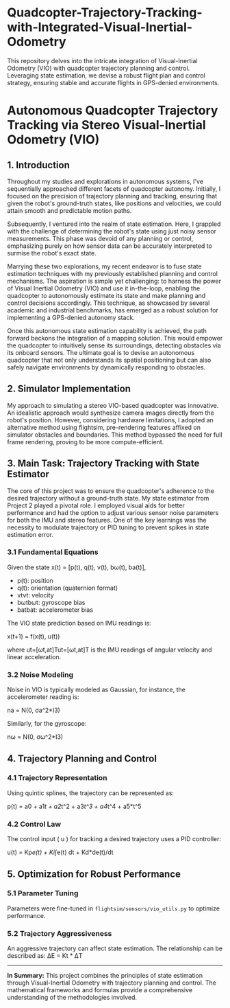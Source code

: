 # Quadcopter-Trajectory-Tracking-with-Integrated-Visual-Inertial-Odometry
This repository delves into the intricate integration of Visual-Inertial Odometry (VIO) with quadcopter trajectory planning and control. Leveraging state estimation, we devise a robust flight plan and control strategy, ensuring stable and accurate flights in GPS-denied environments.

# Autonomous Quadcopter Trajectory Tracking via Stereo Visual-Inertial Odometry (VIO)

## 1. Introduction

Throughout my studies and explorations in autonomous systems, I've sequentially approached different facets of quadcopter autonomy. Initially, I focused on the precision of trajectory planning and tracking, ensuring that given the robot's ground-truth states, like positions and velocities, we could attain smooth and predictable motion paths.

Subsequently, I ventured into the realm of state estimation. Here, I grappled with the challenge of determining the robot's state using just noisy sensor measurements. This phase was devoid of any planning or control, emphasizing purely on how sensor data can be accurately interpreted to surmise the robot's exact state.

Marrying these two explorations, my recent endeavor is to fuse state estimation techniques with my previously established planning and control mechanisms. The aspiration is simple yet challenging: to harness the power of Visual Inertial Odometry (VIO) and use it in-the-loop, enabling the quadcopter to autonomously estimate its state and make planning and control decisions accordingly. This technique, as showcased by several academic and industrial benchmarks, has emerged as a robust solution for implementing a GPS-denied autonomy stack.

Once this autonomous state estimation capability is achieved, the path forward beckons the integration of a mapping solution. This would empower the quadcopter to intuitively sense its surroundings, detecting obstacles via its onboard sensors. The ultimate goal is to devise an autonomous quadcopter that not only understands its spatial positioning but can also safely navigate environments by dynamically responding to obstacles.

## 2. Simulator Implementation

My approach to simulating a stereo VIO-based quadcopter was innovative. An idealistic approach would synthesize camera images directly from the robot's position. However, considering hardware limitations, I adopted an alternative method using flightsim, pre-rendering features affixed on simulator obstacles and boundaries. This method bypassed the need for full frame rendering, proving to be more compute-efficient.

## 3. Main Task: Trajectory Tracking with State Estimator

The core of this project was to ensure the quadcopter's adherence to the desired trajectory without a ground-truth state. My state estimator from Project 2 played a pivotal role. I employed visual aids for better performance and had the option to adjust various sensor noise parameters for both the IMU and stereo features. One of the key learnings was the necessity to modulate trajectory or PID tuning to prevent spikes in state estimation error.

### 3.1 Fundamental Equations

Given the state x(t) = [p(t), q(t), v(t), bω(t), ba(t)],

- p(t): position
- q(t): orientation (quaternion format)
- vtvt​: velocity
- bωtbωt​: gyroscope bias
- batbat​: accelerometer bias

The VIO state prediction based on IMU readings is:

x(t+1) = f(x(t), u(t))

where ut=[ωt,at]Tut​=[ωt​,at​]T is the IMU readings of angular velocity and linear acceleration.

### 3.2 Noise Modeling

Noise in VIO is typically modeled as Gaussian, for instance, the accelerometer reading is:

na = N(0, σa^2*I3)

Similarly, for the gyroscope:

nω = N(0, σω^2*I3)

## 4. Trajectory Planning and Control

### 4.1 Trajectory Representation

Using quintic splines, the trajectory can be represented as:

p(t) = a0 + a1*t + a2*t^2 + a3*t^3 + a4*t^4 + a5*t^5

### 4.2 Control Law

The control input \( u \) for tracking a desired trajectory uses a PID controller:

u(t) = Kp*e(t) + Ki*∫e(t) dt + Kd*de(t)/dt

## 5. Optimization for Robust Performance

### 5.1 Parameter Tuning

Parameters were fine-tuned in `flightsim/sensors/vio_utils.py` to optimize performance.

### 5.2 Trajectory Aggressiveness

An aggressive trajectory can affect state estimation. The relationship can be described as:
ΔE = Kt * ΔT

---

**In Summary:** This project combines the principles of state estimation through Visual-Inertial Odometry with trajectory planning and control. The mathematical frameworks and formulas provide a comprehensive understanding of the methodologies involved.

